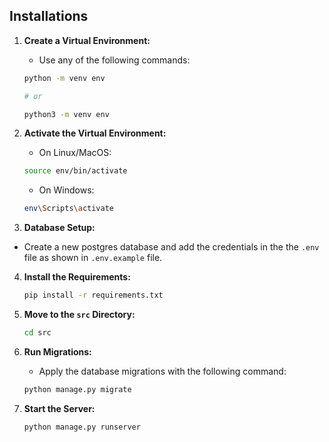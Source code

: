 
## Installations

1. **Create a Virtual Environment:**
    - Use any of the following commands:
    ```sh
    python -m venv env

    # or

    python3 -m venv env
    ```

2. **Activate the Virtual Environment:**
    - On Linux/MacOS:
    ```sh
    source env/bin/activate
    ```
    - On Windows:
    ```sh
    env\Scripts\activate
    ```
3. **Database Setup:**
- Create a new postgres database and add the credentials in the the `.env` file as shown in `.env.example` file.

4. **Install the Requirements:**
    ```sh
    pip install -r requirements.txt
    ```

5. **Move to the `src` Directory:**
    ```sh
    cd src
    ```

6. **Run Migrations:**
    - Apply the database migrations with the following command:
    
    ```sh
    python manage.py migrate
    ```

7. **Start the Server:**
    ```sh
    python manage.py runserver
    ```

